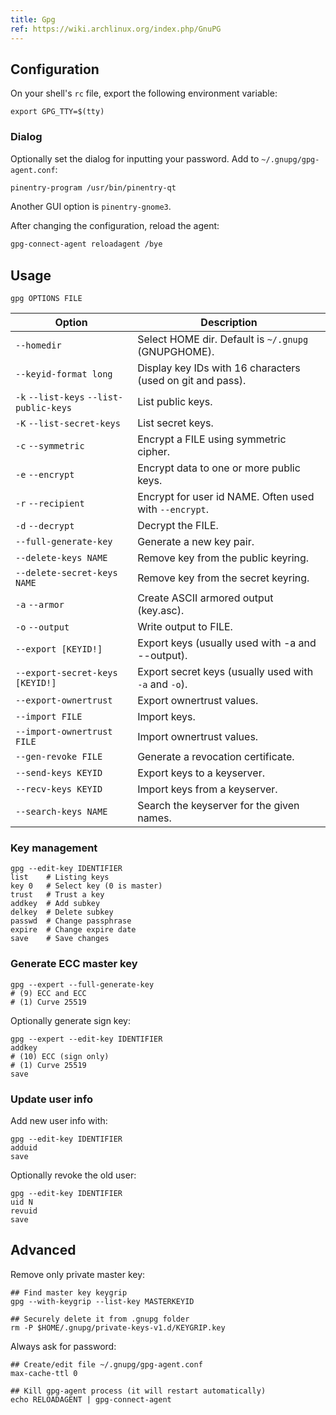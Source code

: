 ```yaml
---
title: Gpg
ref: https://wiki.archlinux.org/index.php/GnuPG
---
```


## Configuration

On your shell's `rc` file,
export the following environment variable:

```shell
export GPG_TTY=$(tty)
```

### Dialog

Optionally set the dialog for inputting your password.
Add to `~/.gnupg/gpg-agent.conf`:

```txt
pinentry-program /usr/bin/pinentry-qt
```

Another GUI option is `pinentry-gnome3`.

After changing the configuration, reload the agent:

```txt
gpg-connect-agent reloadagent /bye
```

## Usage

```shell
gpg OPTIONS FILE
```

| Option | Description |
| --- | --- |
| `--homedir` | Select HOME dir. Default is `~/.gnupg` (GNUPGHOME). |
| `--keyid-format long` | Display key IDs with 16 characters (used on git and pass). |
| `-k` `--list-keys` `--list-public-keys` | List public keys. |
| `-K` `--list-secret-keys` | List secret keys. |
| `-c` `--symmetric` | Encrypt a FILE using symmetric cipher. |
| `-e` `--encrypt` | Encrypt data to one or more public keys. |
| `-r` `--recipient` | Encrypt for user id NAME. Often used with `--encrypt`. |
| `-d` `--decrypt` | Decrypt the FILE. |
| `--full-generate-key` | Generate a new key pair. |
| `--delete-keys NAME` | Remove key from the public keyring. |
| `--delete-secret-keys NAME` | Remove key from the secret keyring. |
| `-a` `--armor` | Create ASCII armored output (key.asc). |
| `-o` `--output` | Write output to FILE. |
| `--export [KEYID!]` | Export keys (usually used with -a and --output). |
| `--export-secret-keys [KEYID!]` | Export secret keys (usually used with `-a` and `-o`). |
| `--export-ownertrust` | Export ownertrust values. |
| `--import FILE` | Import keys. |
| `--import-ownertrust FILE` | Import ownertrust values. |
| `--gen-revoke FILE` | Generate a revocation certificate. |
| `--send-keys KEYID` | Export keys to a keyserver. |
| `--recv-keys KEYID` | Import keys from a keyserver. |
| `--search-keys NAME` | Search the keyserver for the given names. |

### Key management

```shell
gpg --edit-key IDENTIFIER
list    # Listing keys
key 0   # Select key (0 is master)
trust   # Trust a key
addkey  # Add subkey
delkey  # Delete subkey
passwd  # Change passphrase
expire  # Change expire date
save    # Save changes
```

### Generate ECC master key

```shell
gpg --expert --full-generate-key
# (9) ECC and ECC
# (1) Curve 25519
```

Optionally generate sign key:

```shell
gpg --expert --edit-key IDENTIFIER
addkey
# (10) ECC (sign only)
# (1) Curve 25519
save
```

### Update user info

Add new user info with:

```shell
gpg --edit-key IDENTIFIER
adduid
save
```

Optionally revoke the old user:

```shell
gpg --edit-key IDENTIFIER
uid N
revuid
save
```

## Advanced

Remove only private master key:

```shell
## Find master key keygrip
gpg --with-keygrip --list-key MASTERKEYID

## Securely delete it from .gnupg folder
rm -P $HOME/.gnupg/private-keys-v1.d/KEYGRIP.key
```

Always ask for password:

```shell
## Create/edit file ~/.gnupg/gpg-agent.conf
max-cache-ttl 0

## Kill gpg-agent process (it will restart automatically)
echo RELOADAGENT | gpg-connect-agent
```
